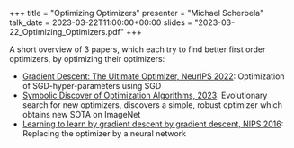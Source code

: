 +++
title = "Optimizing Optimizers"
presenter = "Michael Scherbela"
talk_date = 2023-03-22T11:00:00+00:00
slides = "2023-03-22_Optimizing_Optimizers.pdf"
+++

A short overview of 3 papers, which each try to find better first order optimizers, by optimizing their optimizers:

- [Gradient Descent: The Ultimate Optimizer, NeurIPS 2022](https://openreview.net/forum?id=-Qp-3L-5ZdI): Optimization of SGD-hyper-parameters using SGD
- [Symbolic Discover of Optimization Algorithms, 2023](http://arxiv.org/abs/2302.06675): Evolutionary search for new optimizers, discovers a simple, robust optimizer which obtains new SOTA on ImageNet
- [Learning to learn by gradient descent by gradient descent, NIPS 2016](https://proceedings.neurips.cc/paper/2016/hash/fb87582825f9d28a8d42c5e5e5e8b23d-Abstract.html): Replacing the optimizer by a neural network
